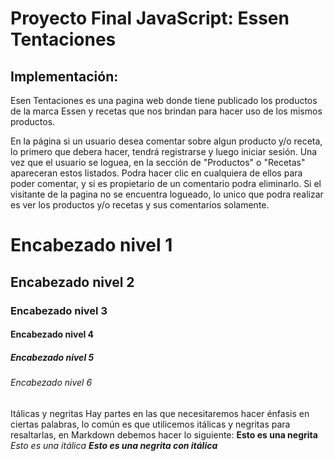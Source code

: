 # Proyecto Final JavaScript: Essen Tentaciones

## Implementación:
Esen Tentaciones es una pagina web donde tiene publicado los productos de la marca Essen y recetas que nos brindan para hacer uso de los mismos productos. 

En la página si un usuario desea comentar sobre algun producto y/o receta, lo primero que debera hacer, tendrá registrarse y luego iniciar sesión. Una vez que el usuario se loguea, en la sección de "Productos" o "Recetas" apareceran estos listados. Podra hacer clic en cualquiera de ellos para poder comentar, y si es propietario de un comentario podra eliminarlo. Si el visitante de la pagina no se encuentra logueado, lo unico que podra realizar es ver los productos y/o recetas y sus comentarios solamente.





# Encabezado nivel 1
## Encabezado nivel 2
### Encabezado nivel 3
#### Encabezado nivel 4
##### Encabezado nivel 5
###### Encabezado nivel 6

Itálicas y negritas
Hay partes en las que necesitaremos hacer énfasis en ciertas palabras, lo común es que utilicemos itálicas y negritas para resaltarlas, en Markdown debemos hacer lo siguiente:
**Esto es una negrita**
*Esto es una itálica*
**_Esto es una negrita con itálica_**

